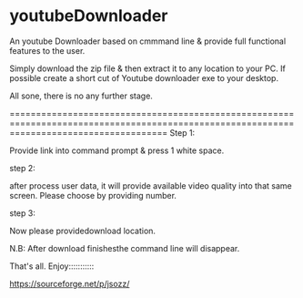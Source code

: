 # youtubeDownloader
An youtube Downloader based on cmmmand line &amp; provide full functional features to the user.


Simply download the zip file & then extract it to any location to your PC. If possible create a short cut of Youtube downloader exe to your desktop. 

All sone, there is no any further stage. 

==========================================================================================================================================
Step 1:

Provide link into command prompt & press 1 white space.

step 2:

after process user data, it will provide available video quality into that same screen. Please choose by providing number. 

step 3:

Now please providedownload location. 

N.B: After download finishesthe command line will disappear. 

That's all. Enjoy:::::::::::


https://sourceforge.net/p/jsozz/

